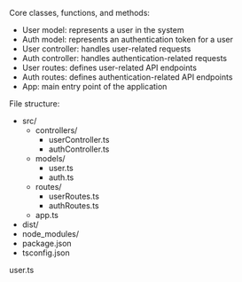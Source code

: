 Core classes, functions, and methods:
- User model: represents a user in the system
- Auth model: represents an authentication token for a user
- User controller: handles user-related requests
- Auth controller: handles authentication-related requests
- User routes: defines user-related API endpoints
- Auth routes: defines authentication-related API endpoints
- App: main entry point of the application

File structure:
- src/
  - controllers/
    - userController.ts
    - authController.ts
  - models/
    - user.ts
    - auth.ts
  - routes/
    - userRoutes.ts
    - authRoutes.ts
  - app.ts
- dist/
- node_modules/
- package.json
- tsconfig.json

user.ts
